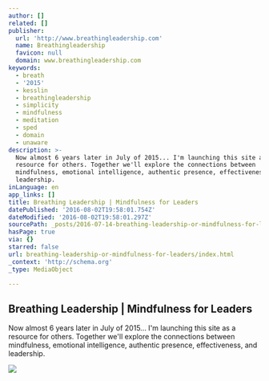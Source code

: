 ```yaml
---
author: []
related: []
publisher:
  url: 'http://www.breathingleadership.com'
  name: Breathingleadership
  favicon: null
  domain: www.breathingleadership.com
keywords:
  - breath
  - '2015'
  - kesslin
  - breathingleadership
  - simplicity
  - mindfulness
  - meditation
  - sped
  - domain
  - unaware
description: >-
  Now almost 6 years later in July of 2015... I'm launching this site as a
  resource for others. Together we'll explore the connections between
  mindfulness, emotional intelligence, authentic presence, effectiveness, and
  leadership.
inLanguage: en
app_links: []
title: Breathing Leadership | Mindfulness for Leaders
datePublished: '2016-08-02T19:58:01.754Z'
dateModified: '2016-08-02T19:58:01.297Z'
sourcePath: _posts/2016-07-14-breathing-leadership-or-mindfulness-for-leaders.md
hasPage: true
via: {}
starred: false
url: breathing-leadership-or-mindfulness-for-leaders/index.html
_context: 'http://schema.org'
_type: MediaObject

---
```

<article style=""><h1>Breathing Leadership | Mindfulness for Leaders</h1><p>Now almost 6 years later in July of 2015... I'm launching this site as a resource for others. Together we'll explore the connections between mindfulness, emotional intelligence, authentic presence, effectiveness, and leadership.</p><img src="http://www.breathingleadership.com/wp-content/uploads/2015/06/Everybody-should-be-quiet-by-a-stream.jpg" /></article>